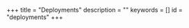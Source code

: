 +++
title = "Deployments"
description = ""
keywords = []
id = "deployments"
+++
<script src="https://d3js.org/d3.v4.min.js"></script>
<script src="/js/graph.js"></script>
<script>
var diameter = 760,
      radius = diameter / 2,
      innerRadius = radius - 150;

  var cluster = d3.cluster()
      .size([360, innerRadius]);

  var line = d3.radialLine()
      .curve(d3.curveBundle.beta(0.85))
      .radius(function(d) { return d.y; })
      .angle(function(d) { return d.x / 180 * Math.PI; });

  var svg = d3.select("#graph_svg").append("svg")
      .attr("width", diameter)
      .attr("height", diameter)
    .append("g")
      .attr("transform", "translate(" + radius + "," + radius + ")");

  var link = svg.append("g").selectAll(".link"),
      node = svg.append("g").selectAll(".node");

  d3.json("/js/deployment_dependency.js", function(error, classes) {
    if (error) throw error;

    var root = packageHierarchy(classes)
        .sum(function(d) { return d.size; });

    cluster(root);

    link = link
      .data(packageImports(root.leaves()))
      .enter().append("path")
        .each(function(d) { d.source = d[0], d.target = d[d.length - 1]; })
        .attr("class", "link")
        .attr("d", line);

    node = node
      .data(root.leaves())
      .enter().append("text")
        .attr("class", "node")
        .attr("dy", "0.31em")
        .attr("transform", function(d) { return "rotate(" + (d.x - 90) + ")translate(" + (d.y + 8) + ",0)" + (d.x < 180 ? "" : "rotate(180)"); })
        .attr("text-anchor", function(d) { return d.x < 180 ? "start" : "end"; })
        .text(function(d) { return d.data.key; })
        .on("mouseover", mouseovered)
        .on("mouseout", mouseouted);
  });
  </script>
